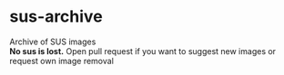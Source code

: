 # sus-archive
Archive of SUS images  
__No sus is lost.__
Open pull request if you want to suggest new images or request own image removal  
